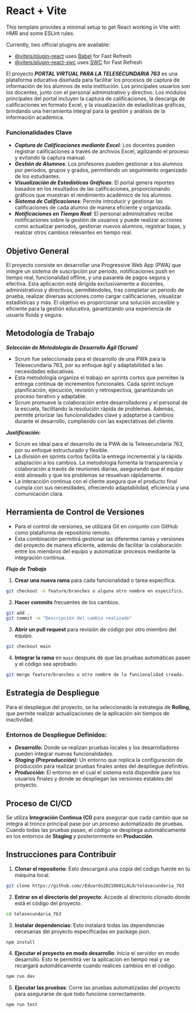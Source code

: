 # React + Vite

This template provides a minimal setup to get React working in Vite with HMR and some ESLint rules.

Currently, two official plugins are available:

- [@vitejs/plugin-react](https://github.com/vitejs/vite-plugin-react/blob/main/packages/plugin-react/README.md) uses [Babel](https://babeljs.io/) for Fast Refresh
- [@vitejs/plugin-react-swc](https://github.com/vitejs/vite-plugin-react-swc) uses [SWC](https://swc.rs/) for Fast Refresh


El proyecto ***PORTAL VIRTUAL PARA LA TELESECUNDARIA 763*** es una plataforma educativa diseñada para facilitar los procesos de captura de información de los alumnos de esta institución. Los principales usuarios son los docentes, junto con el personal administrativo y directivo. Los módulos principales del portal incluyen la captura de calificaciones, la descarga de calificaciones en formato Excel, y la visualización de estadísticas gráficas, brindando una herramienta integral para la gestión y análisis de la información académica.


### Funcionalidades Clave ###
- ***Captura de Calificaciones mediante Excel***: Los docentes pueden registrar calificaciones a través de archivos Excel, agilizando el proceso y evitando la captura manual.
- ***Gestión de Alumnos***: Los profesores pueden gestionar a los alumnos por periodos, grupos y grados, permitiendo un seguimiento organizado de los estudiantes.
- ***Visualización de Estadísticas Gráficas***: El portal genera reportes basados en los resultados de las calificaciones, proporcionando gráficos que muestran el rendimiento académico de los alumnos.
- ***Sistema de Calificaciones***: Permite introducir y gestionar las calificaciones de cada alumno de manera eficiente y organizada.
- ***Notificaciones en Tiempo Real***: El personal administrativo recibe notificaciones sobre la gestión de usuarios y puede realizar acciones como actualizar periodos, gestionar nuevos alumnos, registrar bajas, y realizar otros cambios relevantes en tiempo real.

  
## Objetivo General
El proyecto consiste en desarrollar una Progressive Web App (PWA) que integre un sistema de suscripción por periodo, notificaciones push en tiempo real, funcionalidad offline, y una pasarela de pagos segura y efectiva. Esta aplicación está dirigida exclusivamente a docentes, administrativos y directivos, permitiéndoles, tras completar un periodo de prueba, realizar diversas acciones como cargar calificaciones, visualizar estadísticas y más. El objetivo es proporcionar una solución accesible y eficiente para la gestión educativa, garantizando una experiencia de usuario fluida y segura.


## Metodología de Trabajo
***Selección de Metodología de Desarrollo Ágil (Scrum)***
- Scrum fue seleccionada para el desarrollo de una PWA para la Telesecundaria 763, por su enfoque ágil y adaptabilidad a las necesidades educativas.
- Esta metodología organiza el trabajo en sprints cortos que permiten la entrega continua de incrementos funcionales. Cada sprint incluye planificación, ejecución, revisión y retrospectiva, garantizando un proceso iterativo y adaptable.
- Scrum promueve la colaboración entre desarrolladores y el personal de la escuela, facilitando la resolución rápida de problemas. Además, permite priorizar las funcionalidades clave y adaptarse a cambios durante el desarrollo, cumpliendo con las expectativas del cliente.

***Justificación:***
- Scrum es ideal para el desarrollo de la PWA de la Telesecundaria 763, por su enfoque estructurado y flexible.
- La división en sprints cortos facilita la entrega incremental y la rápida adaptación a los cambios. La metodología fomenta la transparencia y colaboración a través de reuniones diarias, asegurando que el equipo esté alineado y que los problemas se resuelvan rápidamente.
- La interacción continua con el cliente asegura que el producto final cumpla con sus necesidades, ofreciendo adaptabilidad, eficiencia y una comunicación clara.


## Herramienta de Control de Versiones ##
- Para el control de versiones, se utilizará Git en conjunto con GitHub como plataforma de repositorio remoto.
- Esta combinación permitirá gestionar las diferentes ramas y versiones del proyecto de manera eficiente, además de facilitar la colaboración entre los miembros del equipo y automatizar procesos mediante la integración continua.

***Flujo de Trabajo***
1. **Crear una nueva rama** para cada funcionalidad o tarea específica.
```bash
git checkout -b feature/branches o alguna otro nombre en especifico.
```
2. **Hacer commits** frecuentes de los cambios.
```bash
git add .
git commit -m "Descripción del cambio realizado"
```
3. **Abrir un pull request** para revisión de código por otro miembro del equipo.
```bash
git checkout main
```
4. **Integrar la rama** en `main` después de que las pruebas automáticas pasen y el código sea aprobado.
```bash
git merge feature/branches u otro nombre de la funcionalidad creada.
```


## Estrategia de Despliegue
Para el despliegue del proyecto, se ha seleccionado la estrategia de **Rolling**, que permite realizar actualizaciones de la aplicación sin tiempos de inactividad.

### Entornos de Despliegue Definidos:
- ***Desarrollo:*** Donde se realizan pruebas locales y los desarrolladores pueden integrar nuevas funcionalidades.
- ***Staging (Preproducción):*** Un entorno que replica la configuración de producción para realizar pruebas finales antes del despliegue definitivo.
- ***Producción:*** El entorno en el cual el sistema está disponible para los usuarios finales y donde se despliegan las versiones estables del proyecto.


## Proceso de CI/CD
Se utiliza **Integración Continua (CI)** para asegurar que cada cambio que se integra al tronco principal pase por un proceso automatizado de pruebas. Cuando todas las pruebas pasan, el código se despliega automáticamente en los entornos de **Staging** y posteriormente en **Producción**.

## Instrucciones para Contribuir

1. **Clonar el repositorio**: Esto descargará una copia del código fuente en tu máquina local.
```bash
git clone https://github.com//Eduardo20210681LALO/telesecundaria_763
```
2. **Entrar en el directorio del proyecto**: Accede al directorio clonado donde está el código del proyecto.
```bash
cd telesecundaria_763
```
3. **Instalar dependencias**: Esto instalará todas las dependencias necesarias del proyecto especificadas en package.json.
```bash
npm install
```
4. **Ejecutar el proyecto en modo desarrollo**: Inicia el servidor en modo desarrollo. Esto te permitirá ver la aplicación en tiempo real y se recargará automáticamente cuando realices cambios en el código.
```bash
npm run dev
```
5. **Ejecutar las pruebas**: Corre las pruebas automatizadas del proyecto para asegurarse de que todo funcione correctamente.
```bash
npm run test
```


